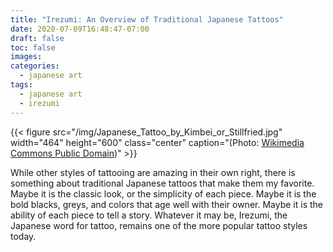 ```yaml
---
title: "Irezumi: An Overview of Traditional Japanese Tattoos"
date: 2020-07-09T16:48:47-07:00
draft: false
toc: false
images:
categories:
  - japanese art
tags:
  - japanese art
  - irezumi
---
```


{{< figure src="/img/Japanese_Tattoo_by_Kimbei_or_Stillfried.jpg" width="464" height="600" class="center" caption="(Photo: [Wikimedia Commons Public Domain](https://commons.wikimedia.org/wiki/File:Japanese_Tattoo_by_Kimbei_or_Stillfried.jpg))" >}}

While other styles of tattooing are amazing in their own right, there is something about traditional Japanese tattoos that make them my favorite. Maybe it is the classic look, or the simplicity of each piece. Maybe it is the bold blacks, greys, and colors that age well with their owner. Maybe it is the ability of each piece to tell a story. Whatever it may be, Irezumi, the Japanese word for tattoo, remains one of the more popular tattoo styles today.

